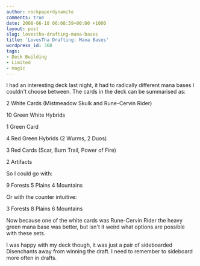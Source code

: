 ```yaml
---
author: rockpaperdynamite
comments: true
date: 2008-06-10 06:08:59+00:00 +1000
layout: post
slug: lovestha-drafting-mana-bases
title: 'LovesTha Drafting: Mana Bases'
wordpress_id: 368
tags:
- Deck Building
- Limited
- magic
---
```


I had an interesting deck last night, it had to radically different mana bases I couldn't choose between. The cards in the deck can be summarised as:

2 White Cards (Mistmeadow Skulk and Rune-Cervin Rider)

10 Green White Hybrids

1 Green Card

4 Red Green Hybrids (2 Wurms, 2 Duos)

3 Red Cards (Scar, Burn Trail, Power of Fire)

2 Artifacts

So I could go with:

9 Forests
5 Plains
4 Mountains

Or with the counter intuitive:

3 Forests
8 Plains
6 Mountains

Now because one of the white cards was Rune-Cervin Rider the heavy green mana base was better, but isn't it weird what options are possible with these sets.

I was happy with my deck though, it was just a pair of sideboarded Disenchants away from winning the draft. I need to remember to sideboard more often in drafts.
